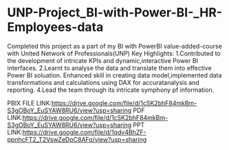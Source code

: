 # UNP-Project_BI-with-Power-BI-_HR-Employees-data
Completed this project as a part of my BI with PowerBI value-added-course with United Network of Professionals(UNP) 
Key Highlights:
1.Contributed to the development of intricate KPIs and dynamic,interactive Power BI interfaces.
2.Learnt to analyse the data and translate them into effective Power BI soluation.
Enhanced skill in creating data model,implemented data transformations and calculations using DAX for accuratanalysis and reporting.
4.Lead the team through its intricate symphony pf information.

PBIX FILE LINK:https://drive.google.com/file/d/1cSK2bhF84mkBm-S3gOBoY_EuSYAW8RU6/view?usp=sharing
PDF LINK:https://drive.google.com/file/d/1cSK2bhF84mkBm-S3gOBoY_EuSYAW8RU6/view?usp=sharing
PPT LINK:https://drive.google.com/file/d/1qdv4BhZF-ppnhcFT2_T2VswZeDpC8AFq/view?usp=sharing
